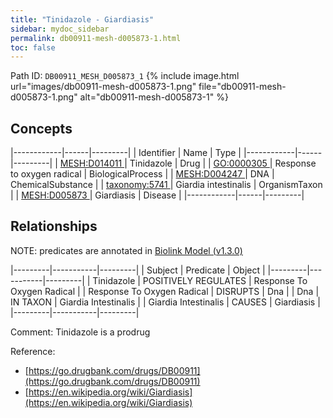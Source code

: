 ```yaml
---
title: "Tinidazole - Giardiasis"
sidebar: mydoc_sidebar
permalink: db00911-mesh-d005873-1.html
toc: false 
---
```



Path ID: `DB00911_MESH_D005873_1`
{% include image.html url="images/db00911-mesh-d005873-1.png" file="db00911-mesh-d005873-1.png" alt="db00911-mesh-d005873-1" %}

## Concepts

|------------|------|---------|
| Identifier | Name | Type    |
|------------|------|---------|
| <a href="https://identifiers.org/MESH:D014011">MESH:D014011 </a> | Tinidazole | Drug |
| <a href="https://identifiers.org/GO:0000305">GO:0000305 </a> | Response to oxygen radical | BiologicalProcess |
| <a href="https://identifiers.org/MESH:D004247">MESH:D004247 </a> | DNA | ChemicalSubstance |
| <a href="https://identifiers.org/taxonomy:5741">taxonomy:5741 </a> | Giardia intestinalis | OrganismTaxon |
| <a href="https://identifiers.org/MESH:D005873">MESH:D005873 </a> | Giardiasis | Disease |
|------------|------|---------|

## Relationships


NOTE: predicates are annotated in <a href="https://github.com/biolink/biolink-model/releases/tag/v1.3.0">Biolink Model (v1.3.0)</a>

|---------|-----------|---------|
| Subject | Predicate | Object  |
|---------|-----------|---------|
| Tinidazole | POSITIVELY REGULATES | Response To Oxygen Radical |
| Response To Oxygen Radical | DISRUPTS | Dna |
| Dna | IN TAXON | Giardia Intestinalis |
| Giardia Intestinalis | CAUSES | Giardiasis |
|---------|-----------|---------|

Comment: Tinidazole is a prodrug

Reference: 
  - [https://go.drugbank.com/drugs/DB00911](https://go.drugbank.com/drugs/DB00911)
  - [https://en.wikipedia.org/wiki/Giardiasis](https://en.wikipedia.org/wiki/Giardiasis)
